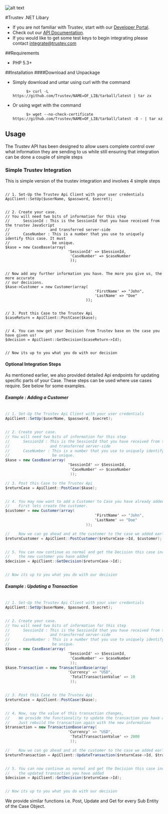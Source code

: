 ![alt text](https://app.trustev.com/assets/img/apple-icon-144.png)


#Trustev .NET Libary
- If you are not familiar with Trustev, start with our [Developer Portal](http://www.trustev.com/developers).
- Check out our [API Documentation](http://www.trustev.com/developers#apioverview).
- If you would like to get some test keys to begin integrating please contact integrate@trustev.com

##Requirements
- PHP 5.3+

##Installation
####Download and Unpackage
- Simply download and untar using curl with the command 

			$> curl -L https://github.com/Trustev/NAME=OF_LIB/tarball/latest | tar zx
			
- Or using wget with the command 

			$> wget --no-check-certificate https://github.com/Trustev/NAME=OF_LIB/tarball/latest -O - | tar xz

## Usage
   The Trustev API has been designed to allow users complete control over what information they are sending to us while still ensuring that integration can be done a couple of simple steps

### Simple Trustev Integration
This is simple version of the trustev integration and involves 4 simple steps
```PHP#

// 1. Set-Up the Trustev Api Client with your user credentials
ApiClient::SetUp($userName, $password, $secret);


// 2. Create your case.
// You will need two bits of information for this step
// 		SessionId : This is the SessionId that you have received from the trustev JavaScript 
//					and transferred server-side
// 		CaseNumber : This is a number that you use to uniquely identify this case. It must
//					 be unique.
$kase = new CaseBase(array(
							'SessionId' => $SessionId,
                             'CaseNumber' => $caseNumber
                             ));
						

// Now add any further information you have. The more you give us, the more accurate 
// our decisions.
$kase->Customer = new Customer(array(
                                        'FirstName' => "John",
                                        'LastName' => "Doe"
                                    ));


// 3. Post this Case to the Trustev Api
$caseReturn = ApiClient::PostCase($kase);


// 4. You can now get your Decision from Trustev base on the case you have given us!
$decision = ApiClient::GetDecision($caseReturn->Id);


// Now its up to you what you do with our decision

```

#### Optional Integration Steps
As mentioned earlier, we also provided detailed Api endpoints for updating specific parts of your Case. These steps can be used where use cases require. See below for some examples.

##### Example : Adding a Customer

```c#

// 1. Set-Up the Trustev Api Client with your user credentials
ApiClient::SetUp($userName, $password, $secret);


// 2. Create your case.
// You will need two bits of information for this step
// 		SessionId : This is the SessionId that you have received from the trustev JavaScript 
//					and transferred server-side
// 		CaseNumber : This is a number that you use to uniquely identify this case. It must
//					 be unique.
$kase = new CaseBase(array(
							'SessionId' => $SessionId,
                             'CaseNumber' => $caseNumber
                             ));

// 3. Post this Case to the Trustev Api
$returnCase = ApiClient::PostCase($kase);


// 4. You may now want to add a Customer to Case you have already added.
//    First lets create the customer.
$customer = new Customer(array(
                                        'FirstName' => "John",
                                        'LastName' => "Doe"
                                    ));

//    Now we can go ahead and at the customer to the case we added earlier.
$returnCustomer = ApiClient::PostCustomer($returnCase->Id, $customer);


// 5. You can now continue as normal and get the Decision this case including
//    the new customer you have added
$decision = ApiClient::GetDecision($returnCase->Id);


// Now its up to you what you do with our decision

```

##### Example : Updating a Transaction

```c#

// 1. Set-Up the Trustev Api Client with your user credentials
ApiClient::SetUp($userName, $password, $secret);


// 2. Create your case.
// You will need two bits of information for this step
// 		SessionId : This is the SessionId that you have received from the trustev JavaScript 
//					and transferred server-side
// 		CaseNumber : This is a number that you use to uniquely identify this case. It must
//					 be unique.
$kase = new CaseBase(array(
							'SessionId' => $SessionId,
                             'CaseNumber' => $caseNumber
                             ));
$kase.Transaction = new TransactionBase(array(
							'Currency' => "USD",
                             'TotalTransactionValue' => 10
                             ));


// 3. Post this Case to the Trustev Api
$returnCase = ApiClient::PostCase($kase);


// 4. Now, say the value of this transaction changes,
//	  We provide the functionality to update the transaction you have already added
//	  Just rebuild the transaction again with the new information
$transaction = new TransactionBase(array(
							'Currency' => "USD",
                             'TotalTransactionValue' => 2000
                             ));

//    Now we can go ahead and at the customer to the case we added earlier.
$returnTransaction = ApiClient::UpdateTransaction($returnCase->Id, $transaction);


// 5. You can now continue as normal and get the Decision this case including
//    the updated transaction you have added
$decision = ApiClient::GetDecision($returnCase->Id);


// Now its up to you what you do with our decision

```

We provide similar functions i.e. Post, Update and Get for every Sub Entity of the Case Object.
